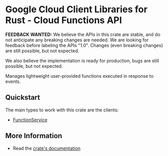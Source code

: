 # Google Cloud Client Libraries for Rust - Cloud Functions API

<!-- Code generated by sidekick. DO NOT EDIT. -->

**FEEDBACK WANTED:** We believe the APIs in this crate are stable, and
do not anticipate any breaking changes are needed. We are looking for
feedback before labeling the APIs "1.0". Changes (even breaking changes)
are still possible, but not expected.

We also believe the implementation is ready for production, bugs are
still possible, but not expected.

Manages lightweight user-provided functions executed in response to events.

## Quickstart

The main types to work with this crate are the clients:

- [FunctionService]

## More Information

- Read the [crate's documentation](https://docs.rs/google-cloud-functions-v2/latest/google-cloud-functions-v2)

[FunctionService]: https://docs.rs/google-cloud-functions-v2/latest/google_cloud_functions_v2/client/struct.FunctionService.html

